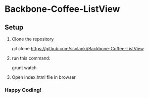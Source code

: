 # Backbone-Coffee-ListView

## Setup

1) Clone the repository

    git clone https://github.com/ssolanki/Backbone-Coffee-ListView

2) run this command:

    grunt watch

3) Open index.html file in browser  

### Happy Coding!
